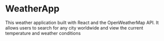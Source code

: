 # WeatherApp
This weather application built with React and the OpenWeatherMap API. It allows users to search for any city worldwide and view the current temperature and weather conditions
